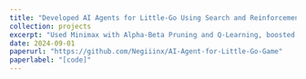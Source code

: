 ```yaml
---
title: "Developed AI Agents for Little-Go Using Search and Reinforcement Learning"
collection: projects
excerpt: "Used Minimax with Alpha-Beta Pruning and Q-Learning, boosted competitive decision-making."
date: 2024-09-01
paperurl: "https://github.com/Negiiinx/AI-Agent-for-Little-Go-Game"
paperlabel: "[code]"
---
```

